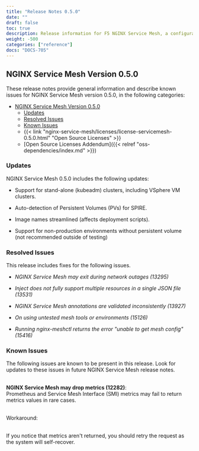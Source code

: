 ```yaml
---
title: "Release Notes 0.5.0"
date: ""
draft: false
toc: true
description: Release information for F5 NGINX Service Mesh, a configurable, low‑latency infrastructure layer designed to handle a high volume of network‑based interprocess communication among application infrastructure services using application programming interfaces (APIs).  Lists of new features and known issues are provided.
weight: -500
categories: ["reference"]
docs: "DOCS-705"
---
```


## NGINX Service Mesh Version 0.5.0

<!-- vale off -->

These release notes provide general information and describe known issues for NGINX Service Mesh version 0.5.0, in the following categories:

- [NGINX Service Mesh Version 0.5.0](#nginx-service-mesh-version-050)
  - [Updates](#updates)
  - [Resolved Issues](#resolved-issues)
  - [Known Issues](#known-issues)
  - {{< link "nginx-service-mesh/licenses/license-servicemesh-0.5.0.html" "Open Source Licenses" >}}
  - [Open Source Licenses Addendum]({{< relref "oss-dependencies/index.md" >}})

<span id="050-updates"></a>

### Updates

NGINX Service Mesh 0.5.0 includes the following updates:


- Support for stand-alone (kubeadm) clusters, including VSphere VM clusters.

- Auto-detection of Persistent Volumes (PVs) for SPIRE.

- Image names streamlined (affects deployment scripts).

- Support for non-production environments without persistent volume (not recommended outside of testing)

<span id="050-resolved"></a>

### Resolved Issues

This release includes fixes for the following issues.



- *NGINX Service Mesh may exit during network outages (13295)*



- *Inject does not fully support multiple resources in a single JSON file (13531)*



- *NGINX Service Mesh annotations are validated inconsistently (13927)*



- *On using untested mesh tools or environments (15126)*



- *Running nginx-meshctl returns the error "unable to get mesh config" (15416)*



<span id="050-issues"></a>

### Known Issues

The following issues are known to be present in this release. Look for updates to these issues in future NGINX Service Mesh release notes.
<br/><br/>


**NGINX Service Mesh may drop metrics (12282)**:
  <br/>
  Prometheus and Service Mesh Interface (SMI) metrics may fail to return metrics values in rare cases.

  <br/>
  Workaround:
  <br/><br/>

  If you notice that metrics aren't returned, you should retry the request as the system will self-recover.
